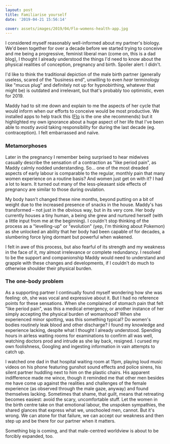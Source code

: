 ```yaml
---
layout: post
title: Familiarise yourself
date: '2019-04-21 15:56:14'

cover: assets/images/2019/04/Flo-womens-health-app.jpg
---
```


I considered myself reasonably well-informed about my partner's biology. We'd been together for over a decade before we started trying to conceive and me being a progressive, feminist liberal man (come on, this is a dad blog), I thought I already understood the things I'd need to know about the physical realities of conception, pregnancy and birth. Spoiler alert: I didn't.

I'd like to think the traditional depiction of the male birth partner (generally useless, scared of the "business end", unwilling to even _hear_ terminology like "mucus plug" and definitely not up for hypnobirthing, whatever that might be) is outdated and irrelevant, but that's probably too optimistic, even for 2019.

Maddy had to sit me down and explain to me the aspects of her cycle that would inform when our efforts to conceive would be most productive. We installed apps to help track this ([Flo](https://flo.health/) is the one she recommends) but it highlighted my own ignorance about a huge aspect of her life that I've been able to mostly avoid taking responsibility for during the last decade (eg. contraception). I felt embarrassed and naïve.

### Metamorphoses

Later in the pregnancy I remember being surprised to hear midwives casually describe the sensation of a contraction as "like period pain", as Maddy calmly nodded understanding. So... one of the most dreaded aspects of early labour is comparable to the regular, monthly pain that many women experience on a routine basis? And women just get on with it? I had a lot to learn. It turned out many of the less-pleasant side effects of pregnancy are similar to those during ovulation.

My body hasn't changed these nine months, beyond putting on a bit of weight due to the increased presence of snacks in the house. Maddy's has transformed – not just in the obvious way, but in its very core. Her body currently houses a tiny human, a being she grew and nurtured herself (with a little input from me at the beginning). I couldn't stop thinking of the process as a "levelling-up" or "evolution" (yep, I'm thinking about Pokemon) as she unlocked an ability that her body had been capable of for decades, a slumbering force lying dormant but powerful when wakened.

I felt in awe of this process, but also fearful of its strength and my weakness in the face of it, my almost irrelevance or complete redundancy. I resolved to be the support and companionship Maddy would need to understand and grapple with these changes and developments, if I couldn't do much to otherwise shoulder their physical burden.

### The one-body problem

As a supporting partner I continually found myself wondering how she was feeling: oh, she was vocal and expressive about it. But I had no reference points for these sensations. When she complained of stomach pain that felt "like period pain", was this a medical emergency, or another instance of her simply accepting the physical burden of womanhood? When she experienced minor spotting, was this something typical? Do women's bodies routinely leak blood and other discharge? I found my knowledge and experience lacking, despite what I thought I already understood. Spending hours in airless waiting rooms for examinations to confirm all was well, watching doctors prod and intrude as she lay back, resigned. I cursed my own foolishness, Googling and ingesting information in vain attempts to catch up.

I watched one dad in that hospital waiting room at 11pm, playing loud music videos on his phone featuring gunshot sound effects and police sirens, his silent partner huddling next to him on the plastic chairs. His apparent indifference made me wince, though it reminded me that other men besides me have come up against the realities and challenges of the female experience (as observed through the male gaze, anyway) and found themselves lacking. Sometimes that shame, that guilt, means that retreating becomes easiest: avoid the scary, uncomfortable stuff. Let the women in the birth centre take on that emotional labour, the unspoken sympathies, the shared glances that express what we, unschooled men, cannot. But it's wrong. We can atone for that failure, we can accept our weakness and then step up and be there for our partner when it matters.

Something big is coming, and that male-centred worldview is about to be forcibly expanded, too.

